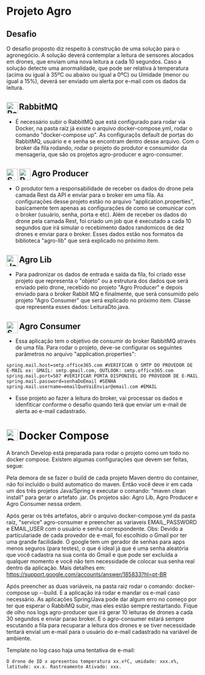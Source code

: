 # Projeto Agro
## Desafio
O desafio proposto diz respeito à construção de uma solução para o agronegócio.
A solução deverá contemplar a leitura de sensores alocados em drones, que enviam uma nova leitura a cada 10 segundos.
Caso a solução detecte uma anormalidade, que pode ser relativa à temperatura (acima ou igual à 35ºC ou abaixo ou igual a 0ºC) ou Umidade (menor ou igual a 15%), deverá ser enviado um alerta por e-mail com os dados da leitura.

## RabbitMQ <img align="left" alt="RabbitMQ" width="30px" src="https://jpadilla.github.io/rabbitmqapp/assets/img/icon.png"/>
- É necessário subir o RabbitMQ que está configurado para rodar via Docker, na pasta raíz já existe o arquivo docker-compose.yml, rodar o comando "docker-compose up". As configuraçõs default de portas do RabbitMQ, usuário e e senha se encontram dentro desse arquivo.
Com o broker da fila rodando, rodar o projeto do produtor e consumidor da mensageria, que são os projetos agro-producer e agro-consumer.


## Agro Producer <img align="left" alt="Spring" width="30px" src="https://devkico.itexto.com.br/wp-content/uploads/2014/08/spring-boot-project-logo.png" /> <img align="left" alt="Rest" width="30px" src="https://icon-library.com/images/rest-api-icon/rest-api-icon-1.jpg" />
- O produtor tem a responsabilidade de receber os dados do drone pela camada Rest da API e enviar para o broker em uma fila. As configurações desse projeto estão no arquivo "application.properties", basicamente tem apenas as configurações de como se comunicar com o broker (usuário, senha, porta e etc).
Além de receber os dados do drone pela camada Rest, foi criado um job que é executado a cada 10 segundos que irá simular o recebimento dados randomicos de dez drones e enviar para o broker. Esses dados estão nos formatos da biblioteca "agro-lib" que será explicado no próximo item.

## Agro Lib <img align="left" alt="Java" width="30px" src="https://iconarchive.com/download/i98325/dakirby309/simply-styled/Java.ico" />
- Para padronizar os dados de entrada e saída da fila, foi criado esse projeto que representa o "objeto" ou a estrutura dos dados que será enviado pelo drone, recebido  no projeto "Agro Producer" e depois enviado para o broker Rabbit MQ e finalmente, que será consumido pelo projeto "Agro Consumer" que será explicado no próximo item.
Classe que representa esses dados: LeituraDto.java.

## Agro Consumer <img align="left" alt="Spring" width="30px" src="https://devkico.itexto.com.br/wp-content/uploads/2014/08/spring-boot-project-logo.png" />
- Essa aplicação tem o objetivo de consumir do broker RabbitMQ através de uma fila. Para rodar o projeto, deve-se configurar os seguintes parâmetros no arquivo "application.properties":

````
spring.mail.host=smtp.office365.com #VERIFICAR O SMTP DO PROVEDOR DE E-MAIL ex: GMAIL: smtp.gmail.com, OUTLOOK: smtp.office365.com
spring.mail.port=587 #VERIFICAR PORTA DISPONIVEL DO PROVEDOR DE E-MAIL
spring.mail.password=senhaDoEmail #SENHA
spring.mail.username=emailQueVaiEnviar@email.com #EMAIL
````

- Esse projeto ao fazer a leitura do broker, vai processar os dados e idenfiticar conforme o desafio quando terá que enviar um e-mail de alerta ao e-mail cadastrado.

# Docker Compose <img align="left" alt="DockerCompose" width="30px" src="https://stack.desenvolvedor.expert/appendix/docker/images/compose.png"/>

A branch Develop está preparada para rodar o projeto como um todo no docker compose. Existem algumas configurações que devem ser feitas, segue:

Pela demora de se fazer o build de cada projeto Maven dentro do container, não foi incluído o build automatico do maven. Então você deve ir em cada um dos três projetos Java/Spring e executar o comando: "maven clean install" para gerar o artefato .jar. Os projetos são: Agro Lib, Agro Producer e Agro Consumer nessa ordem.

Após gerar os três artefatos, abrir o arquivo docker-compose.yml da pasta raíz, "service" agro-consumer e preencher as variaveis EMAIL_PASSWORD e EMAIL_USER com o usuário e senha correspondente.
Obs: Devido a particulariade de cada provedor de e-mail, foi escolhido o Gmail por ter uma grande facilidade. O google tem um gerador de senhas para apps menos seguros (para testes), o que é ideal já que é uma senha aleatória que você cadastra na sua conta do Gmail e que pode ser excluída a qualquer momento e  você não tem necessidade de colocar sua senha real dentro da aplicação.
Mais detalhes em:
https://support.google.com/accounts/answer/185833?hl=pt-BR

Após preencher as duas variáveis, na pasta raiz rodar o comando: docker-compose up --build. E a aplicação irá rodar e mandar os e-mail caso necessário.
As aplicações Spring/Java pode dar algum erro no começo por ter que esperar o RabbiMQ subir, mas eles estão sempre restartando. 
Fique de olho nos logs agro-producer que irá gerar 10 leituras de drones a cada 30 segundos e enviar parao broker. E o agro-consumer estará sempre escutando a fila para recuparar a leitura dos drones e se tiver necessidade tentará envial um e-mail para o usuário do e-mail cadastrado na variável de ambiente.

Template no log caso haja uma tentativa de e-mail:
````
O drone de ID x apresentou temperatura xx.xºC, umidade: xxx.x%, latitude: xx.x. Rastreamento Ativado: xxx.
````


